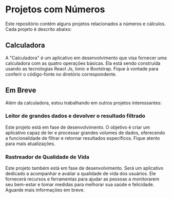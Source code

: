 # Projetos com Números

Este repositório contém alguns projetos relacionados a números e cálculos. Cada projeto é descrito abaixo:

## Calculadora

A "Calculadora" é um aplicativo em desenvolvimento que visa fornecer uma calculadora com as quatro operações básicas. Ela está sendo construída usando as tecnologias React Js, Ionic e Bootstrap. Fique à vontade para conferir o código-fonte no diretório correspondente.

## Em Breve

Além da calculadora, estou trabalhando em outros projetos interessantes:

### Leitor de grandes dados e devolver o resultado filtrado

Este projeto está em fase de desenvolvimento. O objetivo é criar um aplicativo capaz de ler e processar grandes volumes de dados, oferecendo a funcionalidade de filtrar e retornar resultados específicos. Fique atento para mais atualizações.

### Rastreador de Qualidade de Vida

Este projeto também está em fase de desenvolvimento. Será um aplicativo dedicado a acompanhar e avaliar a qualidade de vida dos usuários. Ele fornecerá recursos e ferramentas para ajudar as pessoas a monitorarem seu bem-estar e tomar medidas para melhorar sua saúde e felicidade. Aguarde mais informações em breve.
